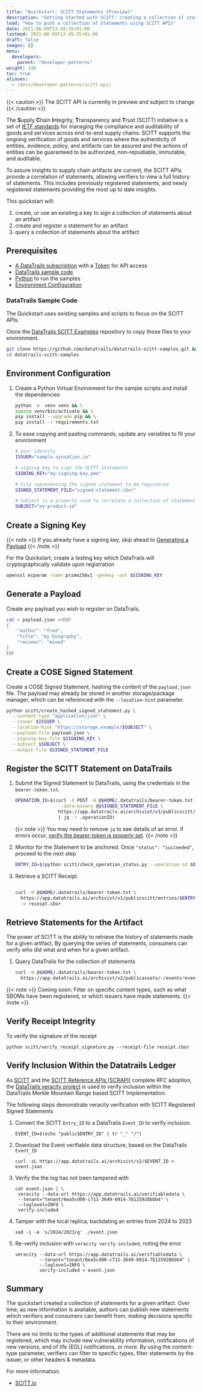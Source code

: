 ```yaml
---
title: "Quickstart: SCITT Statements (Preview)"
description: "Getting Started with SCITT: creating a collection of statements  (Preview)"
lead: "How to push a collection of Statements using SCITT APIs"
date: 2021-06-09T13:49:35+01:00
lastmod: 2021-06-09T13:49:35+01:00
draft: false
images: []
menu:
  developers:
    parent: "developer-patterns"
weight: 110
toc: true
aliases: 
  - /docs/developer-patterns/scitt-api/
---
```


{{< caution >}}
The SCITT API is currently in preview and subject to change
{{< /caution >}}

The **S**upply **C**hain **I**ntegrity, **T**ransparency and **T**rust (SCITT) initiative is a set of [IETF standards](https://datatracker.ietf.org/group/scitt/documents/) for managing the compliance and auditability of goods and services across end-to-end supply chains.
SCITT supports the ongoing verification of goods and services where the authenticity of entities, evidence, policy, and artifacts can be assured and the actions of entities can be guaranteed to be authorized, non-repudiable, immutable, and auditable.

To assure insights to supply chain artifacts are current, the SCITT APIs provide a correlation of statements, allowing verifiers to view a full history of statements.
This includes previously registered statements, and newly registered statements providing the most up to date insights.

This quickstart will:

1. create, or use an existing a key to sign a collection of statements about an artifact
1. create and register a statement for an artifact
1. query a collection of statements about the artifact

## Prerequisites

- [A DataTrails subscription](https://app.datatrails.ai/signup) with a [Token](/developers/developer-patterns/getting-access-tokens-using-app-registrations) for API access
- [DataTrails sample code](#datatrails-sample-code)
- [Python](https://www.python.org/downloads/) to run the samples
- [Environment Configuration](#environment-configuration)

### DataTrails Sample Code

The Quickstart uses existing samples and scripts to focus on the SCITT APIs.

Clone the [DataTrails SCITT Examples](https://github.com/datatrails/datatrails-scitt-samples) repository to copy those files to your environment.

  ```bash
  git clone https://github.com/datatrails/datatrails-scitt-samples.git && \
  cd datatrails-scitt-samples
  ```

## Environment Configuration

1. Create a Python Virtual Environment for the sample scripts and install the dependencies

    ```bash
    python -m  venv venv && \
    source venv/bin/activate && \
    pip install --upgrade pip && \
    pip install -r requirements.txt
    ```

1. To ease copying and pasting commands, update any variables to fit your environment

    ```bash
    # your identity
    ISSUER="sample.synsation.io"

    # signing key to sign the SCITT Statements
    SIGNING_KEY="my-signing-key.pem"

    # File representing the signed statement to be registered
    SIGNED_STATEMENT_FILE="signed-statement.cbor"

    # Subject is a property used to correlate a collection of statements about an artifact
    SUBJECT="my-product-id"
    ```

## Create a Signing Key

{{< note >}}
If you already have a signing key, skip ahead to [Generating a Payload](#generating-a-payload)
{{< /note >}}

For the Quickstart, create a testing key which DataTrails will cryptographically validate upon registration

  ```bash
  openssl ecparam -name prime256v1 -genkey -out $SIGNING_KEY
  ```

## Generate a Payload

Create any payload you wish to register on DataTrails.

```bash
cat > payload.json <<EOF
{
    "author": "fred",
    "title": "my biography",
    "reviews": "mixed"
}
EOF
```

## Create a COSE Signed Statement

Create a COSE Signed Statement, hashing the content of the `payload.json` file.
The payload may already be stored in another storage/package manager, which can be referenced with the `--location-hint` parameter.

```bash
python scitt/create_hashed_signed_statement.py \
  --content-type "application/json" \
  --issuer $ISSUER \
  --location-hint "https://storage.example/$SUBJECT" \
  --payload-file payload.json \
  --signing-key-file $SIGNING_KEY \
  --subject $SUBJECT \
  --output-file $SIGNED_STATEMENT_FILE
```

## Register the SCITT Statement on DataTrails

1. Submit the Signed Statement to DataTrails, using the credentials in the `bearer-token.txt`.

    ```bash
    OPERATION_ID=$(curl -X POST -H @$HOME/.datatrails/bearer-token.txt \
                    --data-binary @$SIGNED_STATEMENT_FILE \
                    https://app.datatrails.ai/archivist/v1/publicscitt/entries \
                    | jq -r .operationID)
    ```

    {{< note >}}
    You may need to remove `jq` to see details of an error.
    If errors occur, [verify the bearer-token is properly set](/developers/developer-patterns/getting-access-tokens-using-app-registrations).
    {{< /note >}}

1. Monitor for the Statement to be anchored. Once `"status": "succeeded"`, proceed to the next step

    ```bash
    ENTRY_ID=$(python scitt/check_operation_status.py --operation-id $OPERATION_ID)
    ```

1. Retrieve a SCITT Receipt

    ```bash
    
    curl -H @$HOME/.datatrails/bearer-token.txt \
      https://app.datatrails.ai/archivist/v1/publicscitt/entries/$ENTRY_ID/receipt \
      -o receipt.cbor
    ```

## Retrieve Statements for the Artifact

The power of SCITT is the ability to retrieve the history of statements made for a given artifact.
By querying the series of statements, consumers can verify who did what and when for a given artifact.

1. Query DataTrails for the collection of statements

    ```bash
    curl -H @$HOME/.datatrails/bearer-token.txt \
      https://app.datatrails.ai/archivist/v2/publicassets/-/events?event_attributes.subject=$SUBJECT | jq
    ```

{{< note >}}
Coming soon: Filter on specific content types, such as what SBOMs have been registered, or which issuers have made statements.
{{< /note >}}

## Verify Receipt Integrity

To verify the signature of the receipt

```console
python scitt/verify_receipt_signature.py --receipt-file receipt.cbor
```

## Verify Inclusion Within the Datatrails Ledger

As [SCITT](https://datatracker.ietf.org/wg/scitt/about/) and the [SCITT Reference APIs (SCRAPI)](https://datatracker.ietf.org/doc/draft-ietf-scitt-scrapi/) complete RFC adoption, the [DataTrails veracity project](https://github.com/datatrails/veracity) is used to verify inclusion within the DataTrails Merkle Mountain Range based SCITT Implementation.

The following steps demonstrate veracity verification with SCITT Registered Signed Statements

1. Convert the SCITT `Entry_ID` to a DataTrails `Event_ID` to verify inclusion.

   ```console
   EVENT_ID=$(echo "public$ENTRY_ID" | tr "_" "/")
   ```

1. Download the Event verifiable data structure, based on the DataTrails `Event_ID`

   ```console
   curl -sL https://app.datatrails.ai/archivist/v2/$EVENT_ID > event.json
   ```

1. Verify the the log has not been tampered with

   ```console
   cat event.json | \
    veracity --data-url https://app.datatrails.ai/verifiabledata \
    --tenant="tenant/6ea5cd00-c711-3649-6914-7b125928bbb4" \
    --loglevel=INFO \
    verify-included
   ```

1. Tamper with the local replica, backdating an entries from 2024 to 2023

    ```console
    sed -i -e 's/2024/2023/g' ./event.json
    ```

1. Re-verify inclusion with `veracity verify-included`, noting the error

    ```console
    veracity --data-url https://app.datatrails.ai/verifiabledata \
             --tenant="tenant/6ea5cd00-c711-3649-6914-7b125928bbb4" \
             --loglevel=INFO \
             verify-included < event.json
    ```

## Summary

The quickstart created a collection of statements for a given artifact.
Over time, as new information is available, authors can publish new statements which verifiers and consumers can benefit from, making decisions specific to their environment.

There are no limits to the types of additional statements that may be registered, which may include new vulnerability information, notifications of new versions, end of life (EOL) notifications, or more.
By using the content-type parameter, verifiers can filter to specific types, filter statements by the issuer, or other headers & metadata.

For more information:

<!-- - [DataTrails SCITT API Reference](TBD) -->
- [SCITT.io](SCITT.io)

